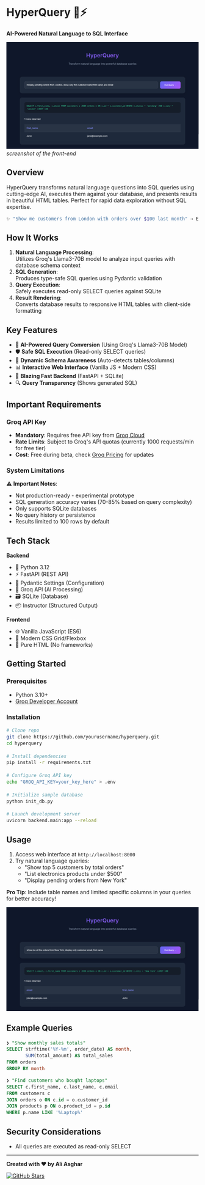 
# HyperQuery 🔮⚡

**AI-Powered Natural Language to SQL Interface**

![HyperQuery Demo](./screenshots/1.png) 
*screenshot of the front-end*

## Overview

HyperQuery transforms natural language questions into SQL queries using cutting-edge AI, executes them against your database, and presents results in beautiful HTML tables. Perfect for rapid data exploration without SQL expertise.

```bash
✨ "Show me customers from London with orders over $100 last month" → Executes SQL → Returns HTML Table
```

## How It Works

1. **Natural Language Processing**:  
   Utilizes Groq's Llama3-70B model to analyze input queries with database schema context
2. **SQL Generation**:  
   Produces type-safe SQL queries using Pydantic validation
3. **Query Execution**:  
   Safely executes read-only SELECT queries against SQLite
4. **Result Rendering**:  
   Converts database results to responsive HTML tables with client-side formatting

## Key Features

- 🧠 **AI-Powered Query Conversion** (Using Groq's Llama3-70B Model)
- 🛡️ **Safe SQL Execution** (Read-only SELECT queries)
- 🔄 **Dynamic Schema Awareness** (Auto-detects tables/columns)
- 📊 **Interactive Web Interface** (Vanilla JS + Modern CSS)
- 🚀 **Blazing Fast Backend** (FastAPI + SQLite)
- 🔍 **Query Transparency** (Shows generated SQL)

## Important Requirements

### Groq API Key
- **Mandatory**: Requires free API key from [Groq Cloud](https://console.groq.com/keys)
- **Rate Limits**: Subject to Groq's API quotas (currently 1000 requests/min for free tier)
- **Cost**: Free during beta, check [Groq Pricing](https://wow.groq.com/) for updates

### System Limitations
⚠️ **Important Notes**:
- Not production-ready - experimental prototype
- SQL generation accuracy varies (70-85% based on query complexity)
- Only supports SQLite databases
- No query history or persistence
- Results limited to 100 rows by default

## Tech Stack

**Backend**
- 🐍 Python 3.12
- ⚡ FastAPI (REST API)
- 🔐 Pydantic Settings (Configuration)
- 🤖 Groq API (AI Processing)
- 🗃️ SQLite (Database)
- 📦 Instructor (Structured Output)

**Frontend**
- 🌐 Vanilla JavaScript (ES6)
- 🎨 Modern CSS Grid/Flexbox
- 📄 Pure HTML (No frameworks)

## Getting Started

### Prerequisites
- Python 3.10+
- [Groq Developer Account](https://console.groq.com/signup)

### Installation

```bash
# Clone repo
git clone https://github.com/yourusername/hyperquery.git
cd hyperquery

# Install dependencies
pip install -r requirements.txt

# Configure Groq API key
echo "GROQ_API_KEY=your_key_here" > .env

# Initialize sample database
python init_db.py

# Launch development server
uvicorn backend.main:app --reload
```

## Usage

1. Access web interface at `http://localhost:8000`
2. Try natural language queries:
   - "Show top 5 customers by total orders"
   - "List electronics products under $500"
   - "Display pending orders from New York"

**Pro Tip**: Include table names and limited specific columns in your queries for better accuracy!

![Query Example](./screenshots/2.png)

## Example Queries

```sql
❯ "Show monthly sales totals"
SELECT strftime('%Y-%m', order_date) AS month, 
       SUM(total_amount) AS total_sales
FROM orders
GROUP BY month
```

```sql
❯ "Find customers who bought laptops"
SELECT c.first_name, c.last_name, c.email
FROM customers c
JOIN orders o ON c.id = o.customer_id
JOIN products p ON o.product_id = p.id 
WHERE p.name LIKE '%Laptop%'
```

## Security Considerations

- All queries are executed as read-only SELECT


---

**Created with ❤️ by Ali Asghar**  

[![GitHub Stars](https://img.shields.io/github/stars/yourusername/hyperquery?style=social)](https://github.com/yourusername/hyperquery)

